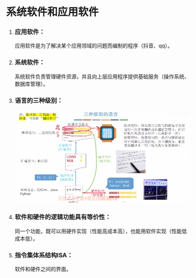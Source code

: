 # 系统软件和应用软件

1. ### 应用软件：

   应用软件是为了解决某个应用领域的问题而编制的程序（抖音、qq）。

   

2. ### 系统软件：

   系统软件负责管理硬件资源，并且向上层应用程序提供基础服务（操作系统、数据库管理）。

   

3. ### 语言的三种级别：

   ![image-20250619193540303](images/image-20250619193540303.png)

   

4. ### 软件和硬件的逻辑功能具有等价性：

   同一个功能，既可以用硬件实现（性能高成本高），也能用软件实现（性能低成本低）。

   

5. ### 指令集体系结构ISA：

   软件和硬件之间的界面。